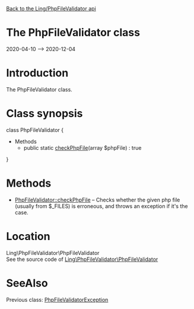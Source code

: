 [Back to the Ling/PhpFileValidator api](https://github.com/lingtalfi/PhpFileValidator/blob/master/doc/api/Ling/PhpFileValidator.md)



The PhpFileValidator class
================
2020-04-10 --> 2020-12-04






Introduction
============

The PhpFileValidator class.



Class synopsis
==============


class <span class="pl-k">PhpFileValidator</span>  {

- Methods
    - public static [checkPhpFile](https://github.com/lingtalfi/PhpFileValidator/blob/master/doc/api/Ling/PhpFileValidator/PhpFileValidator/checkPhpFile.md)(array $phpFile) : true

}






Methods
==============

- [PhpFileValidator::checkPhpFile](https://github.com/lingtalfi/PhpFileValidator/blob/master/doc/api/Ling/PhpFileValidator/PhpFileValidator/checkPhpFile.md) &ndash; Checks whether the given php file (usually from $_FILES) is erroneous, and throws an exception if it's the case.





Location
=============
Ling\PhpFileValidator\PhpFileValidator<br>
See the source code of [Ling\PhpFileValidator\PhpFileValidator](https://github.com/lingtalfi/PhpFileValidator/blob/master/PhpFileValidator.php)



SeeAlso
==============
Previous class: [PhpFileValidatorException](https://github.com/lingtalfi/PhpFileValidator/blob/master/doc/api/Ling/PhpFileValidator/Exception/PhpFileValidatorException.md)<br>
